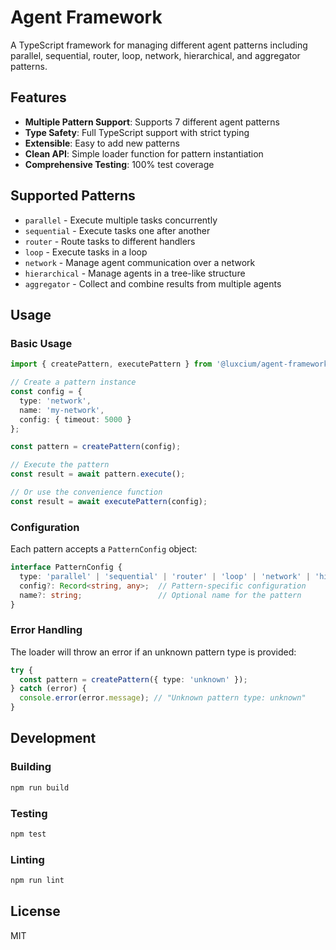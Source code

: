 # Agent Framework

A TypeScript framework for managing different agent patterns including parallel, sequential, router, loop, network, hierarchical, and aggregator patterns.

## Features

- **Multiple Pattern Support**: Supports 7 different agent patterns
- **Type Safety**: Full TypeScript support with strict typing
- **Extensible**: Easy to add new patterns
- **Clean API**: Simple loader function for pattern instantiation
- **Comprehensive Testing**: 100% test coverage

## Supported Patterns

- `parallel` - Execute multiple tasks concurrently
- `sequential` - Execute tasks one after another  
- `router` - Route tasks to different handlers
- `loop` - Execute tasks in a loop
- `network` - Manage agent communication over a network
- `hierarchical` - Manage agents in a tree-like structure
- `aggregator` - Collect and combine results from multiple agents

## Usage

### Basic Usage

```typescript
import { createPattern, executePattern } from '@luxcium/agent-framework';

// Create a pattern instance
const config = { 
  type: 'network',
  name: 'my-network',
  config: { timeout: 5000 }
};

const pattern = createPattern(config);

// Execute the pattern
const result = await pattern.execute();

// Or use the convenience function
const result = await executePattern(config);
```

### Configuration

Each pattern accepts a `PatternConfig` object:

```typescript
interface PatternConfig {
  type: 'parallel' | 'sequential' | 'router' | 'loop' | 'network' | 'hierarchical' | 'aggregator';
  config?: Record<string, any>;  // Pattern-specific configuration
  name?: string;                 // Optional name for the pattern
}
```

### Error Handling

The loader will throw an error if an unknown pattern type is provided:

```typescript
try {
  const pattern = createPattern({ type: 'unknown' });
} catch (error) {
  console.error(error.message); // "Unknown pattern type: unknown"
}
```

## Development

### Building

```bash
npm run build
```

### Testing

```bash
npm test
```

### Linting

```bash
npm run lint
```

## License

MIT